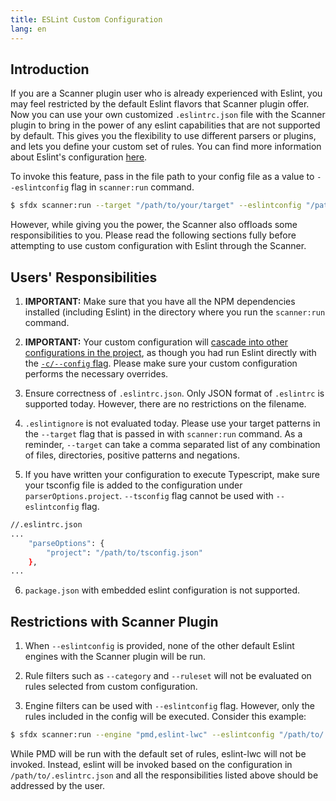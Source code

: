 ```yaml
---
title: ESLint Custom Configuration
lang: en
---
```


## Introduction

If you are a Scanner plugin user who is already experienced with Eslint, you may feel restricted by the default Eslint flavors that Scanner plugin offer. Now you can use your own customized `.eslintrc.json` file with the Scanner plugin to bring in the power of any eslint capabilities that are not supported by default. This gives you the flexibility to use different parsers or plugins, and lets you define your custom set of rules. You can find more information about Eslint's configuration [here](https://eslint.org/docs/user-guide/configuring).

To invoke this feature, pass in the file path to your config file as a value to `--eslintconfig` flag in `scanner:run` command.

```bash
$ sfdx scanner:run --target "/path/to/your/target" --eslintconfig "/path/to/.eslintrc.json"
```

However, while giving you the power, the Scanner also offloads some responsibilities to you. Please read the following sections fully before attempting to use custom configuration with Eslint through the Scanner.

## Users' Responsibilities

1. **IMPORTANT:** Make sure that you have all the NPM dependencies installed (including Eslint) in the directory where you run the `scanner:run` command.

2. **IMPORTANT:** Your custom configuration will [cascade into other configurations in the project](https://eslint.org/docs/user-guide/configuring#configuration-cascading-and-hierarchy), as though you had run Eslint directly with the [`-c/--config` flag](https://eslint.org/docs/user-guide/configuring#using-configuration-files-1). Please make sure your custom configuration performs the necessary overrides.

3. Ensure correctness of `.eslintrc.json`. Only JSON format of `.eslintrc` is supported today. However, there are no restrictions on the filename.

4. `.eslintignore` is not evaluated today. Please use your target patterns in the `--target` flag that is passed in with `scanner:run` command. As a reminder, `--target` can take a comma separated list of any combination of files, directories, positive patterns and negations.

5. If you have written your configuration to execute Typescript, make sure your tsconfig file is added to the configuration under `parserOptions.project`. `--tsconfig` flag cannot be used with `--eslintconfig` flag.
```bash
//.eslintrc.json
...
	"parseOptions": {
		"project": "/path/to/tsconfig.json"
	},
...
```

6. `package.json` with embedded eslint configuration is not supported.



## Restrictions with Scanner Plugin

1. When `--eslintconfig` is provided, none of the other default Eslint engines with the Scanner plugin will be run.

2. Rule filters such as `--category` and `--ruleset` will not be evaluated on rules selected from custom configuration.


3. Engine filters can be used with `--eslintconfig` flag. However, only the rules included in the config will be executed. Consider this example:
```bash
$ sfdx scanner:run --engine "pmd,eslint-lwc" --eslintconfig "/path/to/.eslintrc.json" --target "/target/path"
```
While PMD will be run with the default set of rules, eslint-lwc will not be invoked. Instead, eslint will be invoked based on the configuration in `/path/to/.eslintrc.json` and all the responsibilities listed above should be addressed by the user.
